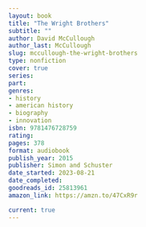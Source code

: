 ```yaml
---
layout: book
title: "The Wright Brothers"
subtitle: ""
author: David McCullough
author_last: McCullough
slug: mccullough-the-wright-brothers
type: nonfiction
cover: true
series: 
part: 
genres:
- history
- american history
- biography
- innovation
isbn: 9781476728759
rating: 
pages: 378
format: audiobook
publish_year: 2015
publisher: Simon and Schuster
date_started: 2023-08-21
date_completed: 
goodreads_id: 25813961
amazon_link: https://amzn.to/47CxR9r

current: true
---
```

